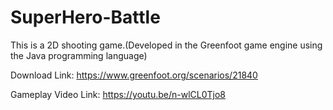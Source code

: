 # SuperHero-Battle
This is a 2D shooting game.(Developed in the Greenfoot game engine  using the Java programming language)


Download Link: https://www.greenfoot.org/scenarios/21840

Gameplay Video Link: https://youtu.be/n-wlCL0Tjo8

